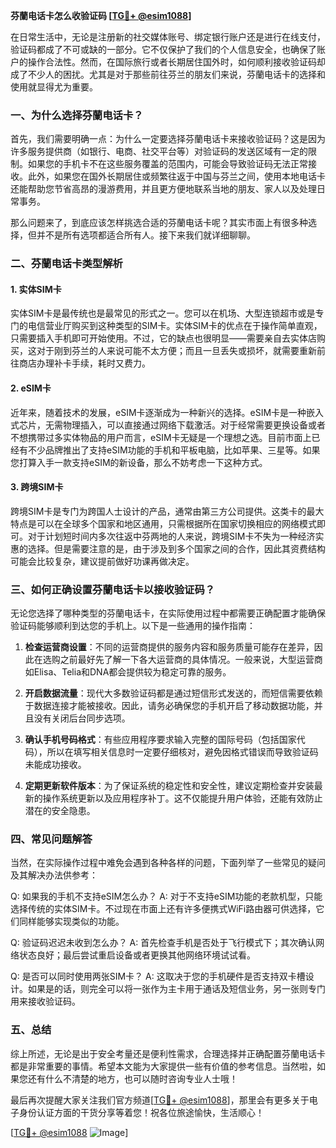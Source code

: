 **芬蘭电话卡怎么收验证码 [[TG💪+ @esim1088](https://t.me/s/esim1088)]**

在日常生活中，无论是注册新的社交媒体账号、绑定银行账户还是进行在线支付，验证码都成了不可或缺的一部分。它不仅保护了我们的个人信息安全，也确保了账户的操作合法性。然而，在国际旅行或者长期居住国外时，如何顺利接收验证码却成了不少人的困扰。尤其是对于那些前往芬兰的朋友们来说，芬蘭电话卡的选择和使用就显得尤为重要。

### 一、为什么选择芬蘭电话卡？

首先，我们需要明确一点：为什么一定要选择芬蘭电话卡来接收验证码？这是因为许多服务提供商（如银行、电商、社交平台等）对验证码的发送区域有一定的限制。如果您的手机卡不在这些服务覆盖的范围内，可能会导致验证码无法正常接收。此外，如果您在国外长期居住或频繁往返于中国与芬兰之间，使用本地电话卡还能帮助您节省高昂的漫游费用，并且更方便地联系当地的朋友、家人以及处理日常事务。

那么问题来了，到底应该怎样挑选合适的芬蘭电话卡呢？其实市面上有很多种选择，但并不是所有选项都适合所有人。接下来我们就详细聊聊。

### 二、芬蘭电话卡类型解析

#### 1. 实体SIM卡

实体SIM卡是最传统也是最常见的形式之一。您可以在机场、大型连锁超市或是专门的电信营业厅购买到这种类型的SIM卡。实体SIM卡的优点在于操作简单直观，只需要插入手机即可开始使用。不过，它的缺点也很明显——需要亲自去实体店购买，这对于刚到芬兰的人来说可能不太方便；而且一旦丢失或损坏，就需要重新前往商店办理补卡手续，耗时又费力。

#### 2. eSIM卡

近年来，随着技术的发展，eSIM卡逐渐成为一种新兴的选择。eSIM卡是一种嵌入式芯片，无需物理插入，可以直接通过网络下载激活。对于经常需要更换设备或者不想携带过多实体物品的用户而言，eSIM卡无疑是一个理想之选。目前市面上已经有不少品牌推出了支持eSIM功能的手机和平板电脑，比如苹果、三星等。如果您打算入手一款支持eSIM的新设备，那么不妨考虑一下这种方式。

#### 3. 跨境SIM卡

跨境SIM卡是专门为跨国人士设计的产品，通常由第三方公司提供。这类卡的最大特点是可以在全球多个国家和地区通用，只需根据所在国家切换相应的网络模式即可。对于计划短时间内多次往返中芬两地的人来说，跨境SIM卡不失为一种经济实惠的选择。但是需要注意的是，由于涉及到多个国家之间的合作，因此其资费结构可能会比较复杂，建议提前做好功课再做决定。

### 三、如何正确设置芬蘭电话卡以接收验证码？

无论您选择了哪种类型的芬蘭电话卡，在实际使用过程中都需要正确配置才能确保验证码能够顺利到达您的手机上。以下是一些通用的操作指南：

1. **检查运营商设置**：不同的运营商提供的服务内容和服务质量可能存在差异，因此在选购之前最好先了解一下各大运营商的具体情况。一般来说，大型运营商如Elisa、Telia和DNA都会提供较为稳定可靠的服务。

2. **开启数据流量**：现代大多数验证码都是通过短信形式发送的，而短信需要依赖于数据连接才能被接收。因此，请务必确保您的手机开启了移动数据功能，并且没有关闭后台同步选项。

3. **确认手机号码格式**：有些应用程序要求输入完整的国际号码（包括国家代码），所以在填写相关信息时一定要仔细核对，避免因格式错误而导致验证码未能成功接收。

4. **定期更新软件版本**：为了保证系统的稳定性和安全性，建议定期检查并安装最新的操作系统更新以及应用程序补丁。这不仅能提升用户体验，还能有效防止潜在的安全隐患。

### 四、常见问题解答

当然，在实际操作过程中难免会遇到各种各样的问题，下面列举了一些常见的疑问及其解决办法供参考：

Q: 如果我的手机不支持eSIM怎么办？
A: 对于不支持eSIM功能的老款机型，只能选择传统的实体SIM卡。不过现在市面上还有许多便携式WiFi路由器可供选择，它们同样能够实现类似的功能。

Q: 验证码迟迟未收到怎么办？
A: 首先检查手机是否处于飞行模式下；其次确认网络状态良好；最后尝试重启设备或者更换其他网络环境试试看。

Q: 是否可以同时使用两张SIM卡？
A: 这取决于您的手机硬件是否支持双卡槽设计。如果是的话，则完全可以将一张作为主卡用于通话及短信业务，另一张则专门用来接收验证码。

### 五、总结

综上所述，无论是出于安全考量还是便利性需求，合理选择并正确配置芬蘭电话卡都是非常重要的事情。希望本文能为大家提供一些有价值的参考信息。当然啦，如果您还有什么不清楚的地方，也可以随时咨询专业人士哦！

最后再次提醒大家关注我们官方频道[[TG💪+ @esim1088](https://t.me/s/esim1088)]，那里会有更多关于电子身份认证方面的干货分享等着您！祝各位旅途愉快，生活顺心！

[[TG💪+ @esim1088](https://t.me/s/esim1088) ![Image](https://i.postimg.cc/4NQfJmqS/Snipaste-2025-05-13-00-14-12.png)]